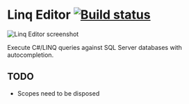Linq Editor [![Build status](https://ci.appveyor.com/api/projects/status/s7adk4g4bu8dmh9k?svg=true)](https://ci.appveyor.com/project/stofte/linq-editor)
========================================================================================================================================================

![Linq Editor screenshot](http://i.imgur.com/M74uuEj.png "Query databases using familiar C#/LINQ syntax.")

Execute C#/LINQ queries against SQL Server databases with autocompletion.

TODO
----
- Scopes need to be disposed